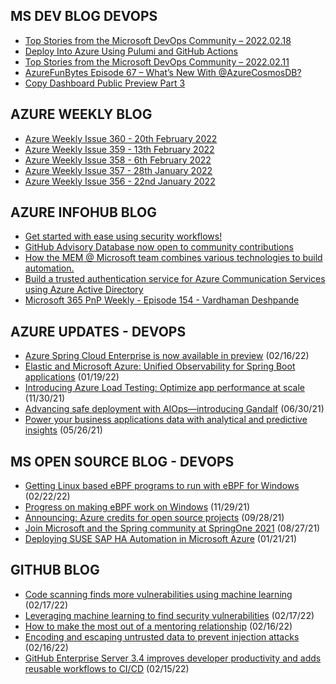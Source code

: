 ## MS DEV BLOG DEVOPS 

<!-- DEVBLOGDEVOPS:START -->
- [Top Stories from the Microsoft DevOps Community – 2022.02.18](https://devblogs.microsoft.com/devops/top-stories-from-the-microsoft-devops-community-2022-02-18/)
- [Deploy Into Azure Using Pulumi and GitHub Actions](https://devblogs.microsoft.com/devops/deploy-into-azure-using-pulumi-and-github-actions/)
- [Top Stories from the Microsoft DevOps Community – 2022.02.11](https://devblogs.microsoft.com/devops/top-stories-from-the-microsoft-devops-community-2022-02-11/)
- [AzureFunBytes Episode 67 – What’s New With @AzureCosmosDB?](https://devblogs.microsoft.com/devops/azurefunbytes-episode-67-whats-new-with-azurecosmosdb/)
- [Copy Dashboard Public Preview Part 3](https://devblogs.microsoft.com/devops/copy-dashboard-public-preview-part-3/)
<!-- DEVBLOGDEVOPS:END -->


## AZURE WEEKLY BLOG

<!-- AZUREWEEKLY:START -->
- [Azure Weekly Issue 360 - 20th February 2022](https://azureweekly.info/issue-360.html)
- [Azure Weekly Issue 359 - 13th February 2022](https://azureweekly.info/issue-359.html)
- [Azure Weekly Issue 358 - 6th February 2022](https://azureweekly.info/issue-358.html)
- [Azure Weekly Issue 357 - 28th January 2022](https://azureweekly.info/issue-357.html)
- [Azure Weekly Issue 356 - 22nd January 2022](https://azureweekly.info/issue-356.html)
<!-- AZUREWEEKLY:END -->

## AZURE INFOHUB BLOG 

<!-- AZUREINFOHUB:START -->
- [Get started with ease using security workflows!](https://github.blog/2022-02-22-get-started-using-security-workflows/)
- [GitHub Advisory Database now open to community contributions](https://github.blog/2022-02-22-github-advisory-database-now-open-to-community-contributions/)
- [How the MEM @ Microsoft team combines various technologies to build automation.](https://techcommunity.microsoft.com/t5/device-management-in-microsoft/how-the-mem-microsoft-team-combines-various-technologies-to/ba-p/3201097)
- [Build a trusted authentication service for Azure Communication Services using Azure Active Directory](https://techcommunity.microsoft.com/t5/azure-communication-services/build-a-trusted-authentication-service-for-azure-communication/ba-p/3169144)
- [Microsoft 365 PnP Weekly - Episode 154 - Vardhaman Deshpande](https://techcommunity.microsoft.com/t5/microsoft-365-pnp-blog/microsoft-365-pnp-weekly-episode-154-vardhaman-deshpande/ba-p/3181308)
<!-- AZUREINFOHUB:END -->


## AZURE UPDATES - DEVOPS 

<!-- AZUREUPDATES:START -->

 - [Azure Spring Cloud Enterprise is now available in preview](https://azure.microsoft.com/blog/azure-spring-cloud-enterprise-is-now-available-in-preview/) (02/16/22)
 - [Elastic and Microsoft Azure: Unified Observability for Spring Boot applications](https://azure.microsoft.com/blog/elastic-and-microsoft-azure-unified-observability-for-spring-boot-applications/) (01/19/22)
 - [Introducing Azure Load Testing: Optimize app performance at scale](https://azure.microsoft.com/blog/introducing-azure-load-testing-optimize-app-performance-at-scale/) (11/30/21)
 - [Advancing safe deployment with AIOps—introducing Gandalf](https://azure.microsoft.com/blog/advancing-safe-deployment-with-aiops-introducing-gandalf/) (06/30/21)
 - [Power your business applications data with analytical and predictive insights](https://azure.microsoft.com/blog/power-your-business-applications-data-with-analytical-and-predictive-insights/) (05/26/21)
<!-- AZUREUPDATES:END -->


## MS OPEN SOURCE BLOG - DEVOPS 

<!-- MSOPENSOURCEBLOG:START -->

 - [Getting Linux based eBPF programs to run with eBPF for Windows](https://cloudblogs.microsoft.com/opensource/2022/02/22/getting-linux-based-ebpf-programs-to-run-with-ebpf-for-windows/) (02/22/22)
 - [Progress on making eBPF work on Windows](https://cloudblogs.microsoft.com/opensource/2021/11/29/progress-on-making-ebpf-work-on-windows/) (11/29/21)
 - [Announcing: Azure credits for open source projects](https://cloudblogs.microsoft.com/opensource/2021/09/28/announcing-azure-credits-for-open-source-projects/) (09/28/21)
 - [Join Microsoft and the Spring community at SpringOne 2021](https://cloudblogs.microsoft.com/opensource/2021/08/27/join-microsoft-and-the-spring-community-at-springone-2021/) (08/27/21)
 - [Deploying SUSE SAP HA Automation in Microsoft Azure](https://cloudblogs.microsoft.com/opensource/2021/01/21/deploying-suse-sap-ha-automation-in-microsoft-azure/) (01/21/21)
<!-- MSOPENSOURCEBLOG:END -->


## GITHUB BLOG


<!-- GITHUB:START -->

 - [Code scanning finds more vulnerabilities using machine learning](https://github.blog/2022-02-17-code-scanning-finds-vulnerabilities-using-machine-learning/) (02/17/22)
 - [Leveraging machine learning to find security vulnerabilities](https://github.blog/2022-02-17-leveraging-machine-learning-find-security-vulnerabilities/) (02/17/22)
 - [How to make the most out of a mentoring relationship](https://github.blog/2022-02-16-how-to-make-the-most-out-of-a-mentoring-relationship/) (02/16/22)
 - [Encoding and escaping untrusted data to prevent injection attacks](https://github.blog/2022-02-16-encoding-escaping-untrusted-data-prevent-injection-attacks/) (02/16/22)
 - [GitHub Enterprise Server 3.4 improves developer productivity and adds reusable workflows to CI/CD](https://github.blog/2022-02-15-ghes-3-4-developer-productivity-reusable-workflows-ci-cd/) (02/15/22)
<!-- GITHUB:END -->
